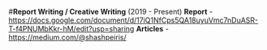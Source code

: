 #**Report Writing / Creative Writing** (2019 - Present)
**Report** - https://docs.google.com/document/d/17iQ1NfCps5QA18uyuVmc7nDuASR-T-f4PNUMbKkr-hM/edit?usp=sharing
**Articles** - https://medium.com/@shashpeiris/

